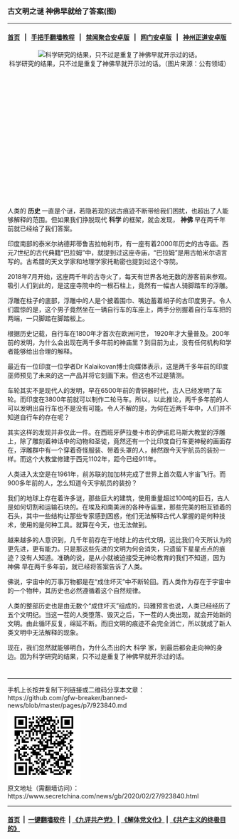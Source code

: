 ### 古文明之谜 神佛早就给了答案(图)
------------------------

#### [首页](https://github.com/gfw-breaker/banned-news/blob/master/README.md) &nbsp;&nbsp;|&nbsp;&nbsp; [手把手翻墙教程](https://github.com/gfw-breaker/guides/wiki) &nbsp;&nbsp;|&nbsp;&nbsp; [禁闻聚合安卓版](https://github.com/gfw-breaker/bn-android) &nbsp;&nbsp;|&nbsp;&nbsp; [网门安卓版](https://github.com/oGate2/oGate) &nbsp;&nbsp;|&nbsp;&nbsp; [神州正道安卓版](https://github.com/SzzdOgate/update) 



<div class="article_right" style="fone-color:#000">
 <p style="text-align:center">
  <img alt="科学研究的结果，只不过是重复了神佛早就开示过的话。" src="http://img2.secretchina.com/pic/2019/10-22/p2545897a628239327-ss.jpg" style="height:337px; width:600px"/>
  <br>
   科学研究的结果，只不过是重复了神佛早就开示过的话。（图片来源：公有领域）
   <span id="hideid" name="hideid" style="color:red;display:none;">
    <span href="https://www.secretchina.com">
    </span>
   </span>
  </br>
 </p>
 <div id="txt-mid1-t21-2017">
  <ins class="adsbygoogle" data-ad-client="ca-pub-1276641434651360" data-ad-slot="2451032099" style="display:inline-block;width:336px;height:280px">
  </ins>
  <div id="SC-22xxx">
  </div>
 </div>
 <p>
  人类的
  <strong>
   <span href="https://www.secretchina.com/news/gb/tag/历史" target="_blank">
    历史
   </span>
  </strong>
  一直是个谜，若隐若现的远古痕迹不断带给我们困扰，也超出了人能够解释的范围。但如果我们挣脱现代
  <strong>
   科学
  </strong>
  的框架，就会发现，
  <strong>
   神佛
  </strong>
  早在两千年前就已经给了我们答案。
  <span id="hideid" name="hideid" style="color:red;display:none;">
   <span href="https://www.secretchina.com">
   </span>
  </span>
 </p>
 <p>
  印度南部的泰米尔纳德邦蒂鲁吉拉帕利市，有一座有着2000年历史的古寺庙。西元7世纪的古代典籍“巴拉姆”中，就提到过这座寺庙，“巴拉姆”是用古帕米尔语言写的。古希腊的天文学家和地理学家托勒密也提到过这个寺院。
 </p>
 <p>
  2018年7月开始，这座两千年的古寺火了，每天有世界各地无数的游客前来参观。吸引人们到此的，是这座寺院中的一根石柱上，竟然有一幅古人骑脚踏车的浮雕。
 </p>
 <p>
  浮雕在柱子的底部，浮雕中的人是个披着围巾、嘴边蓄着胡子的古印度男子。令人们震惊的是，这个男子竟然坐在一辆自行车的车座上，两手分别握着自行车车把的两端，一只脚踏在脚踏板上。
 </p>
 <p>
  根据历史记载，自行车在1800年才首次在欧洲问世， 1920年才大量普及。200年前的发明，为什么会出现在两千多年前的神庙里？到目前为止，没有任何机构和学者能够给出合理的解释。
 </p>
 <p>
  最近有一位印度一位学者Dr Kalaikovan博士向媒体表示，这是两千多年前的印度巫师预见了未来的这一产品并将它刻画下来。但这也不过是猜测。
 </p>
 <p>
  车轮其实不是现代人的发明，早在6500年前的青铜器时代，古人已经发明了车轮。而印度在3800年前就可以制作二轮马车。所以，以此推论，两千多年前的人可以发明出自行车也不是没有可能。令人不解的是，为何在近两千年中，人们并不知道自行车的存在呢？
 </p>
 <p>
  其实这样的发现并非仅此一件。在西班牙萨拉曼卡市的伊诺尼马斯大教堂的浮雕上，除了雕刻着神话中的动物和圣徒，竟然还有一个比印度自行车更神秘的画面存在，浮雕群中有一个穿着奇怪服装、带着头罩的人，赫然跟今天宇航员的装扮一样。而这个大教堂修建于西元1102年，距今已经911年。
 </p>
 <p>
  人类进入太空是在1961年，前苏联的加加林完成了世界上首次载人宇宙飞行。而900多年前的人，怎么知道今天宇航员的装扮？
 </p>
 <p>
  我们的地球上存在着许多谜，那些巨大的建筑，使用重量超过100吨的巨石，古人是如何切割和运输石块的。在埃及和南美洲的各种寺庙里，那些完美的相互锁着的石头，其中一些结构让那些专家感到困惑，他们无法解释古代人掌握的是何种技术，使用的是何种工具。就算在今天，也无法做到。
 </p>
 <p>
  越来越多的人意识到，几千年前存在于地球上的古代文明，远比我们今天所认为的更先进，更有能力。只是那这些先进的文明为何会消失，只遗留下星星点点的痕迹？没有人知道。准确的说，是从小就被迫接受无神论教育的我们不知道，因为
  <span href="https://www.secretchina.com/news/gb/tag/神佛" target="_blank">
   神佛
  </span>
  早在两千多年前，就已经将答案告诉了人类。
 </p>
 <p>
  佛说，宇宙中的万事万物都是在“成住坏灭”中不断轮回。而人类作为存在于宇宙中的一个物种，其历史也必然遵循着这个自然规律。
 </p>
 <p>
  人类的整部历史也是由无数个“成住坏灭”组成的，玛雅预言也说，人类已经经历了五个文明纪。当这一茬的人类堕落、毁灭之后，下一茬的人类出现，就会开始新的文明。由此循环反复，绵延不断。而旧文明的痕迹不会完全消亡，所以就成了新人类文明中无法解释的现象。
 </p>
 <p>
  现在，我们忽然就能够明白，为什么杰出的大
  <span href="https://www.secretchina.com/news/gb/tag/科学" target="_blank">
   科学
  </span>
  家，到最后都会走向神的身边。因为科学研究的结果，只不过是重复了神佛早就开示过的话。
  <center>
   <div>
    <div id="txt-mid2-t22-2017" style="display: block;  max-height: 351px;  overflow: hidden;">
     <div id="SC-21xxx">
     </div>
     <ins class="adsbygoogle" data-ad-client="ca-pub-1276641434651360" data-ad-format="auto" data-ad-slot="4301710469" data-full-width-responsive="true" style="display:block">
     </ins>
    </div>
   </div>
  </center>
  <div style="padding-top:12px;">
  </div>
 </p>
</div>

<hr/>
手机上长按并复制下列链接或二维码分享本文章：<br/>
https://github.com/gfw-breaker/banned-news/blob/master/pages/p7/923840.md <br/>
<a href='https://github.com/gfw-breaker/banned-news/blob/master/pages/p7/923840.md'><img src='https://github.com/gfw-breaker/banned-news/blob/master/pages/p7/923840.md.png'/></a> <br/>
原文地址（需翻墙访问）：https://www.secretchina.com/news/gb/2020/02/27/923840.html


------------------------
#### [首页](https://github.com/gfw-breaker/banned-news/blob/master/README.md) &nbsp;|&nbsp; [一键翻墙软件](https://github.com/gfw-breaker/nogfw/blob/master/README.md) &nbsp;| [《九评共产党》](https://github.com/gfw-breaker/9ping.md/blob/master/README.md#九评之一评共产党是什么) | [《解体党文化》](https://github.com/gfw-breaker/jtdwh.md/blob/master/README.md) | [《共产主义的终极目的》](https://github.com/gfw-breaker/gczydzjmd.md/blob/master/README.md)


<img src='http://gfw-breaker.win/banned-news/pages/p7/923840.md' width='0px' height='0px'/>